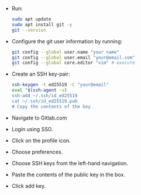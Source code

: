* Run:

  ```bash
  sudo apt update
  sudo apt install git -y
  git --version
  ```

* Configure the git user information by running:

  ```bash
  git config --global user.name "your name"
  git config --global user.email "your@email.com"
  git config --global core.editor "vim" # execute
  ```

* Create an SSH key-pair:

  ```bash
  ssh-keygen -t ed25519 -C "your@email"
  eval "$(ssh-agent -s)
  ssh-add ~/.ssh/id_ed25519
  cat ~/.ssh/id_ed25519.pub
  # Copy the contents of the key
  ```

* Navigate to Gitlab.com

* Login using SSO.

* Click on the profile icon.

* Choose preferences.

* Choose SSH keys from the left-hand navigation.

* Paste the contents of the public key in the box.

* Click add key.
